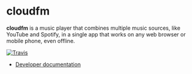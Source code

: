 # cloudfm

**cloudfm** is a music player that combines multiple music sources, like
YouTube and Spotify, in a single app that works on any web browser or mobile
phone, even offline.


[![Travis](https://circleci.com/gh/cloudfm/cloudfm.png)](https://circleci.com/gh/cloudfm/cloudfm)

* [Developer documentation](http://cloudfm.github.io/cloudfm/developer/developer.html)
